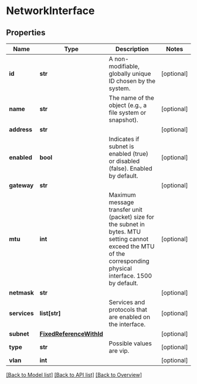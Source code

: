 # NetworkInterface

## Properties
Name | Type | Description | Notes
------------ | ------------- | ------------- | -------------
**id** | **str** | A non-modifiable, globally unique ID chosen by the system. | [optional] 
**name** | **str** | The name of the object (e.g., a file system or snapshot). | [optional] 
**address** | **str** |  | [optional] 
**enabled** | **bool** | Indicates if subnet is enabled (true) or disabled (false). Enabled by default. | [optional] 
**gateway** | **str** |  | [optional] 
**mtu** | **int** | Maximum message transfer unit (packet) size for the subnet in bytes. MTU setting cannot exceed the MTU of the corresponding physical interface. 1500 by default. | [optional] 
**netmask** | **str** |  | [optional] 
**services** | **list[str]** | Services and protocols that are enabled on the interface. | [optional] 
**subnet** | [**FixedReferenceWithId**](FixedReferenceWithId.md) |  | [optional] 
**type** | **str** | Possible values are vip. | [optional] 
**vlan** | **int** |  | [optional] 

[[Back to Model list]](index.md#documentation-for-models) [[Back to API list]](index.md#endpoint-properties) [[Back to Overview]](index.md)


